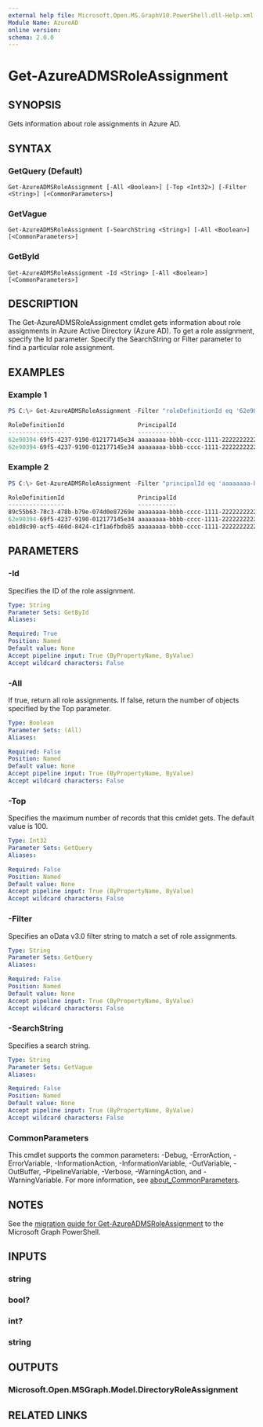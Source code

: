 ```yaml
---
external help file: Microsoft.Open.MS.GraphV10.PowerShell.dll-Help.xml
Module Name: AzureAD
online version:
schema: 2.0.0
---
```


# Get-AzureADMSRoleAssignment

## SYNOPSIS
Gets information about role assignments in Azure AD.

## SYNTAX

### GetQuery (Default)
```
Get-AzureADMSRoleAssignment [-All <Boolean>] [-Top <Int32>] [-Filter <String>] [<CommonParameters>]
```

### GetVague
```
Get-AzureADMSRoleAssignment [-SearchString <String>] [-All <Boolean>] [<CommonParameters>]
```

### GetById
```
Get-AzureADMSRoleAssignment -Id <String> [-All <Boolean>] [<CommonParameters>]
```

## DESCRIPTION
The Get-AzureADMSRoleAssignment cmdlet gets information about role assignments in Azure Active Directory (Azure AD). To get a role assignment, specify the Id parameter. Specify the SearchString or Filter parameter to find a particular role assignment.

## EXAMPLES

### Example 1
```powershell
PS C:\> Get-AzureADMSRoleAssignment -Filter "roleDefinitionId eq '62e90394-69f5-4237-9190-012177145e34'"

RoleDefinitionId                     PrincipalId                          ResourceScope Id
----------------                     -----------                          ------------- --
62e90394-69f5-4237-9190-012177145e34 aaaaaaaa-bbbb-cccc-1111-222222222222 /             lAPpYvVpN0KRkAEhdxReEAJAWGnRqAVAnJQyBBLv1lM-1
62e90394-69f5-4237-9190-012177145e34 aaaaaaaa-bbbb-cccc-1111-222222222222 /             lAPpYvVpN0KRkAEhdxReENJPEj_0a_NLpP-LvZ8D7Qs-1
```

### Example 2
```powershell
PS C:\> Get-AzureADMSRoleAssignment -Filter "principalId eq 'aaaaaaaa-bbbb-cccc-1111-222222222222'"

RoleDefinitionId                     PrincipalId                          ResourceScope Id
----------------                     -----------                          ------------- --
89c55b63-78c3-478b-b79e-074d0e87269e aaaaaaaa-bbbb-cccc-1111-222222222222 /             Y1vFBcN4i0e3ngdNDocmngJAWGnRtGDAnJQyBBLv1lM-1
62e90394-69f5-4237-9190-012177145e34 aaaaaaaa-bbbb-cccc-1111-222222222222 /             lAPpYvVpN0KRkAEhdxReEAJAWGnRtGDAnJQyBBLv1lM-1
eb1d8c90-acf5-460d-8424-c1f1a6fbdb85 aaaaaaaa-bbbb-cccc-1111-222222222222 /             NIwd6_WsDUaEJMHxpvvbhQJAWGnRtGDAnJQyBBLv1lM-1
```

## PARAMETERS

### -Id
Specifies the ID of the role assignment.

```yaml
Type: String
Parameter Sets: GetById
Aliases:

Required: True
Position: Named
Default value: None
Accept pipeline input: True (ByPropertyName, ByValue)
Accept wildcard characters: False
```

### -All
If true, return all role assignments. If false, return the number of objects specified by the Top parameter.

```yaml
Type: Boolean
Parameter Sets: (All)
Aliases:

Required: False
Position: Named
Default value: None
Accept pipeline input: True (ByPropertyName, ByValue)
Accept wildcard characters: False
```

### -Top
Specifies the maximum number of records that this cmldet gets. The default value is 100.

```yaml
Type: Int32
Parameter Sets: GetQuery
Aliases:

Required: False
Position: Named
Default value: None
Accept pipeline input: True (ByPropertyName, ByValue)
Accept wildcard characters: False
```

### -Filter
Specifies an oData v3.0 filter string to match a set of role assignments.

```yaml
Type: String
Parameter Sets: GetQuery
Aliases:

Required: False
Position: Named
Default value: None
Accept pipeline input: True (ByPropertyName, ByValue)
Accept wildcard characters: False
```

### -SearchString
Specifies a search string.

```yaml
Type: String
Parameter Sets: GetVague
Aliases:

Required: False
Position: Named
Default value: None
Accept pipeline input: True (ByPropertyName, ByValue)
Accept wildcard characters: False
```

### CommonParameters
This cmdlet supports the common parameters: -Debug, -ErrorAction, -ErrorVariable, -InformationAction, -InformationVariable, -OutVariable, -OutBuffer, -PipelineVariable, -Verbose, -WarningAction, and -WarningVariable. For more information, see [about_CommonParameters](http://go.microsoft.com/fwlink/?LinkID=113216).

## NOTES

See the [migration guide for Get-AzureADMSRoleAssignment](./migrate/Get-AzureADMSRoleAssignment.md) to the Microsoft Graph PowerShell.

## INPUTS

### string
### bool?
### int?
### string
## OUTPUTS

### Microsoft.Open.MSGraph.Model.DirectoryRoleAssignment

## RELATED LINKS
